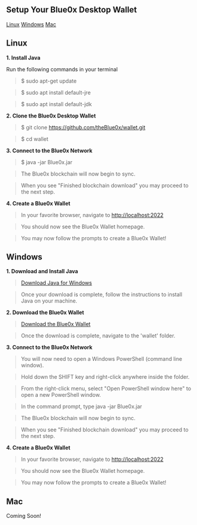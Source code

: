 ## **Setup Your Blue0x Desktop Wallet** ##

[Linux](local.md#Linux)               [Windows](local.md#Windows)                    [Mac](local.md#Mac)


## Linux
**1. Install Java**

Run the following commands in your terminal

>$ sudo apt-get update

>$ sudo apt install default-jre

>$ sudo apt install default-jdk

**2. Clone the Blue0x Desktop Wallet**

>$ git clone https://github.com/theBlue0x/wallet.git

>$ cd wallet

**3. Connect to the Blue0x Network**

>$ java -jar Blue0x.jar

>The Blue0x blockchain will now begin to sync.

>When you see "Finished blockchain download" you may proceed to the next step. 

**4. Create a Blue0x Wallet**

>In your favorite browser, navigate to [http://localhost:2022](http://localhost:2022)

>You should now see the Blue0x Wallet homepage.

>You may now follow the prompts to create a Blue0x Wallet!





## Windows
**1. Download and Install Java**

>[Download Java for Windows](https://www.java.com/en/download/manual.jsp)

>Once your download is complete, follow the instructions to install Java on your machine.

**2. Download the Blue0x Wallet**

>[Download the Blue0x Wallet](https://github.com/theBlue0x/wallet/archive/refs/heads/master.zip)

>Once the download is complete, navigate to the 'wallet' folder.

**3. Connect to the Blue0x Network**

>You will now need to open a Windows PowerShell (command line window).

>Hold down the SHIFT key and right-click anywhere inside the folder.

>From the right-click menu, select "Open PowerShell window here" to open a new PowerShell window.

>In the command prompt, type java -jar Blue0x.jar

>The Blue0x blockchain will now begin to sync.

>When you see "Finished blockchain download" you may proceed to the next step. 

**4. Create a Blue0x Wallet**

>In your favorite browser, navigate to [http://localhost:2022](http://localhost:2022)

>You should now see the Blue0x Wallet homepage.

>You may now follow the prompts to create a Blue0x Wallet!




## Mac

Coming Soon!
